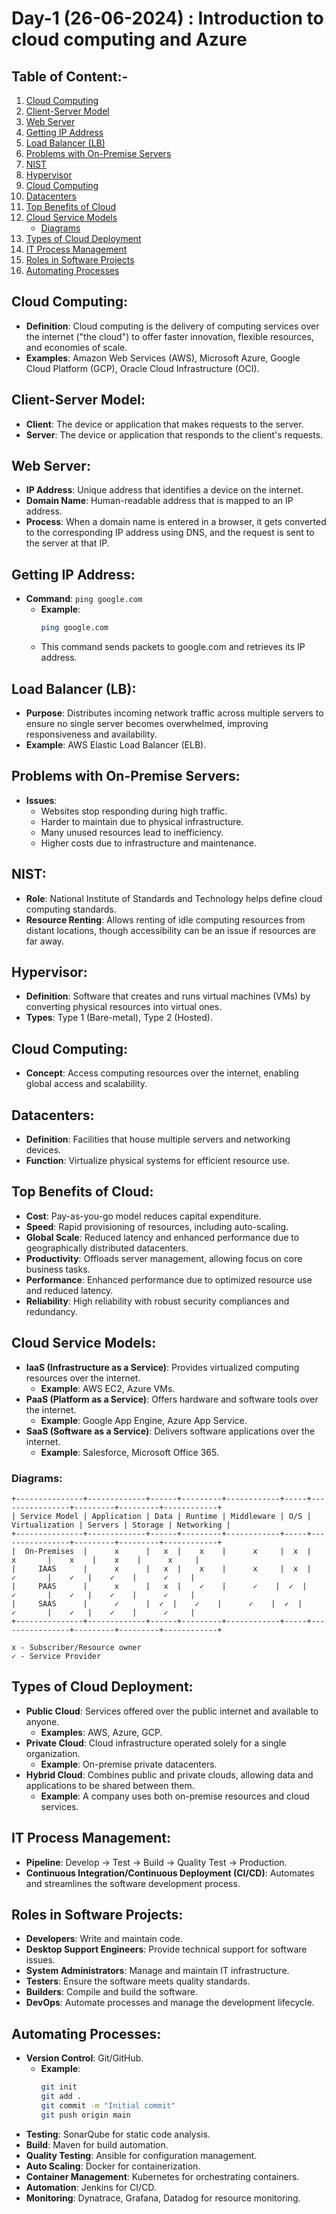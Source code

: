 # Day-1 (26-06-2024) : Introduction to cloud computing and Azure

## Table of Content:-
1. [Cloud Computing](#cloud-computing)
2. [Client-Server Model](#client-server-model)
3. [Web Server](#web-server)
4. [Getting IP Address](#getting-ip-address)
5. [Load Balancer (LB)](#load-balancer-lb)
6. [Problems with On-Premise Servers](#problems-with-on-premise-servers)
7. [NIST](#nist)
8. [Hypervisor](#hypervisor)
9. [Cloud Computing](#cloud-computing)
10. [Datacenters](#datacenters)
11. [Top Benefits of Cloud](#top-benefits-of-cloud)
12. [Cloud Service Models](#cloud-service-models)
    - [Diagrams](#diagrams)
13. [Types of Cloud Deployment](#types-of-cloud-deployment)
14. [IT Process Management](#it-process-management)
15. [Roles in Software Projects](#roles-in-software-projects)
16. [Automating Processes](#automating-processes)


## Cloud Computing:
- **Definition**: Cloud computing is the delivery of computing services over the internet ("the cloud") to offer faster innovation, flexible resources, and economies of scale.
- **Examples**: Amazon Web Services (AWS), Microsoft Azure, Google Cloud Platform (GCP), Oracle Cloud Infrastructure (OCI).

## Client-Server Model:
- **Client**: The device or application that makes requests to the server.
- **Server**: The device or application that responds to the client's requests.

## Web Server:
- **IP Address**: Unique address that identifies a device on the internet.
- **Domain Name**: Human-readable address that is mapped to an IP address.
- **Process**: When a domain name is entered in a browser, it gets converted to the corresponding IP address using DNS, and the request is sent to the server at that IP.

## Getting IP Address:
- **Command**: `ping google.com`
  - **Example**: 
    ```bash
    ping google.com
    ```
  - This command sends packets to google.com and retrieves its IP address.

## Load Balancer (LB):
- **Purpose**: Distributes incoming network traffic across multiple servers to ensure no single server becomes overwhelmed, improving responsiveness and availability.
- **Example**: AWS Elastic Load Balancer (ELB).

## Problems with On-Premise Servers:
- **Issues**:
  - Websites stop responding during high traffic.
  - Harder to maintain due to physical infrastructure.
  - Many unused resources lead to inefficiency.
  - Higher costs due to infrastructure and maintenance.

## NIST:
- **Role**: National Institute of Standards and Technology helps define cloud computing standards.
- **Resource Renting**: Allows renting of idle computing resources from distant locations, though accessibility can be an issue if resources are far away.

## Hypervisor:
- **Definition**: Software that creates and runs virtual machines (VMs) by converting physical resources into virtual ones.
- **Types**: Type 1 (Bare-metal), Type 2 (Hosted).

## Cloud Computing:
- **Concept**: Access computing resources over the internet, enabling global access and scalability.

## Datacenters:
- **Definition**: Facilities that house multiple servers and networking devices.
- **Function**: Virtualize physical systems for efficient resource use.

## Top Benefits of Cloud:
- **Cost**: Pay-as-you-go model reduces capital expenditure.
- **Speed**: Rapid provisioning of resources, including auto-scaling.
- **Global Scale**: Reduced latency and enhanced performance due to geographically distributed datacenters.
- **Productivity**: Offloads server management, allowing focus on core business tasks.
- **Performance**: Enhanced performance due to optimized resource use and reduced latency.
- **Reliability**: High reliability with robust security compliances and redundancy.

## Cloud Service Models:
- **IaaS (Infrastructure as a Service)**: Provides virtualized computing resources over the internet.
  - **Example**: AWS EC2, Azure VMs.
- **PaaS (Platform as a Service)**: Offers hardware and software tools over the internet.
  - **Example**: Google App Engine, Azure App Service.
- **SaaS (Software as a Service)**: Delivers software applications over the internet.
  - **Example**: Salesforce, Microsoft Office 365.
 
### Diagrams:

```
+---------------+-------------+------+---------+------------+-----+----------------+---------+---------+------------+
| Service Model | Application | Data | Runtime | Middleware | O/S | Virtualization | Servers | Storage | Networking |
+---------------+-------------+------+---------+------------+-----+----------------+---------+---------+------------+
|  On-Premises  |      x      |   x  |    x    |      x     |  x  |        x       |    x    |    x    |      x     |
|     IAAS      |      x      |   x  |    x    |      x     |  x  |        ✓       |    ✓   |    ✓    |      ✓     |
|     PAAS      |      x      |   x  |    ✓    |      ✓    |  ✓  |        ✓       |    ✓   |    ✓    |      ✓     |
|     SAAS      |      ✓      |  ✓  |    ✓    |      ✓    |  ✓  |        ✓       |    ✓   |    ✓    |      ✓     |
+---------------+-------------+------+---------+------------+-----+----------------+---------+---------+------------+

x - Subscriber/Resource owner
✓ - Service Provider

```

## Types of Cloud Deployment:
- **Public Cloud**: Services offered over the public internet and available to anyone.
  - **Examples**: AWS, Azure, GCP.
- **Private Cloud**: Cloud infrastructure operated solely for a single organization.
  - **Example**: On-premise private datacenters.
- **Hybrid Cloud**: Combines public and private clouds, allowing data and applications to be shared between them.
  - **Example**: A company uses both on-premise resources and cloud services.

## IT Process Management:
- **Pipeline**: Develop → Test → Build → Quality Test → Production.
- **Continuous Integration/Continuous Deployment (CI/CD)**: Automates and streamlines the software development process.

## Roles in Software Projects:
- **Developers**: Write and maintain code.
- **Desktop Support Engineers**: Provide technical support for software issues.
- **System Administrators**: Manage and maintain IT infrastructure.
- **Testers**: Ensure the software meets quality standards.
- **Builders**: Compile and build the software.
- **DevOps**: Automate processes and manage the development lifecycle.

## Automating Processes:
- **Version Control**: Git/GitHub.
  - **Example**: 
    ```bash
    git init
    git add .
    git commit -m "Initial commit"
    git push origin main
    ```
- **Testing**: SonarQube for static code analysis.
- **Build**: Maven for build automation.
- **Quality Testing**: Ansible for configuration management.
- **Auto Scaling**: Docker for containerization.
- **Container Management**: Kubernetes for orchestrating containers.
- **Automation**: Jenkins for CI/CD.
- **Monitoring**: Dynatrace, Grafana, Datadog for resource monitoring.
